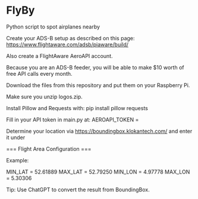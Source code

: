 # FlyBy
Python script to spot airplanes nearby

Create your ADS-B setup as described on this page:
https://www.flightaware.com/adsb/piaware/build/

Also create a FlightAware AeroAPI account.

Because you are an ADS-B feeder, you will be able to make $10 worth of free API calls every month.

Download the files from this repository and put them on your Raspberry Pi.

Make sure you unzip logos.zip.

Install Pillow and Requests with:
pip install pillow requests

Fill in your API token in main.py at:
AEROAPI_TOKEN =

Determine your location via https://boundingbox.klokantech.com/ and enter it under

=== Flight Area Configuration ===

Example:

MIN_LAT = 52.61889
MAX_LAT = 52.79250
MIN_LON = 4.97778
MAX_LON = 5.30306

Tip: Use ChatGPT to convert the result from BoundingBox.

